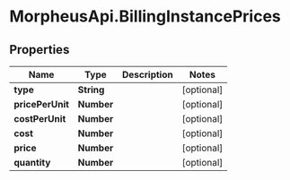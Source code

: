 # MorpheusApi.BillingInstancePrices

## Properties

Name | Type | Description | Notes
------------ | ------------- | ------------- | -------------
**type** | **String** |  | [optional] 
**pricePerUnit** | **Number** |  | [optional] 
**costPerUnit** | **Number** |  | [optional] 
**cost** | **Number** |  | [optional] 
**price** | **Number** |  | [optional] 
**quantity** | **Number** |  | [optional] 


